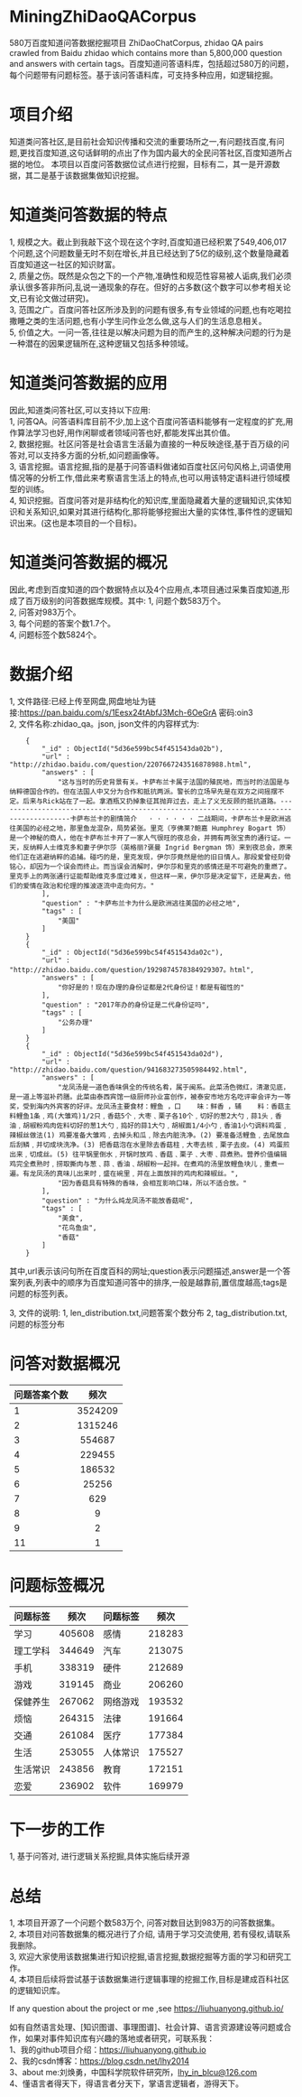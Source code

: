 # MiningZhiDaoQACorpus
580万百度知道问答数据挖掘项目
ZhiDaoChatCorpus, zhidao QA pairs crawled from Baidu zhidao which contains more than 5,800,000 question and answers with certain tags。百度知道问答语料库，包括超过580万的问题，每个问题带有问题标签。基于该问答语料库，可支持多种应用，如逻辑挖掘。    

# 项目介绍
知道类问答社区,是目前社会知识传播和交流的重要场所之一,有问题找百度,有问题,更找百度知道,这句话鲜明的点出了作为国内最大的全民问答社区,百度知道所占据的地位。 本项目以百度问答数据位试点进行挖掘，目标有二，其一是开源数据，其二是基于该数据集做知识挖掘。    

# 知道类问答数据的特点 
1, 规模之大。截止到我敲下这个现在这个字时,百度知道已经积累了549,406,017个问题,这个问题数量无时不刻在增长,并且已经达到了5亿的级别,这个数量隐藏着百度知道这一社区的知识财富。  
2, 质量之伤。既然是众包之下的一个产物,准确性和规范性容易被人诟病,我们必须承认很多答非所问,乱说一通现象的存在。但好的占多数(这个数字可以参考相关论文,已有论文做过研究)。    
3, 范围之广。百度问答社区所涉及到的问题有很多,有专业领域的问题,也有吃喝拉撒睡之类的生活问题,也有小学生问作业怎么做,这与人们的生活息息相关。    
5, 价值之大。一问一答,往往是以解决问题为目的而产生的,这种解决问题的行为是一种潜在的因果逻辑所在,这种逻辑又包括多种领域。  

# 知道类问答数据的应用
因此,知道类问答社区,可以支持以下应用:  
1, 问答QA。问答语料库目前不少,加上这个百度问答语料能够有一定程度的扩充,用作算法学习也好,用作闲聊或者领域问答也好,都能发挥出其价值。    
2, 数据挖掘。社区问答是社会语言生活最为直接的一种反映途径,基于百万级的问答对,可以支持多方面的分析,如问题画像等。  
3, 语言挖掘。语言挖掘,指的是基于问答语料做诸如百度社区问句风格上,词语使用情况等的分析工作,借此来考察语言生活上的特点,也可以用该特定语料进行领域模型的训练。    
4, 知识挖掘。百度问答对是非结构化的知识库,里面隐藏着大量的逻辑知识,实体知识和关系知识,如果对其进行结构化,那将能够挖掘出大量的实体性,事件性的逻辑知识出来。(这也是本项目的一个目标)。     

# 知道类问答数据的概况
因此,考虑到百度知道的四个数据特点以及4个应用点,本项目通过采集百度知道,形成了百万级别的问答数据库规模。其中:
1, 问题个数583万个。     
2, 问答对983万个。     
3, 每个问题的答案个数1.7个。   
4, 问题标签个数5824个。  


# 数据介绍

1, 文件路径:已经上传至网盘,网盘地址为链接:https://pan.baidu.com/s/1Eesx24tAbfJ3Mch-6OeGrA  密码:oin3  
2, 文件名称:zhidao_qa。json, json文件的内容样式为:  

        {
            "_id" : ObjectId("5d36e599bc54f451543da02b"),
            "url" : "http://zhidao.baidu.com/question/2207667243516878988.html",
            "answers" : [
                "这与当时的历史背景有关。卡萨布兰卡属于法国的殖民地，而当时的法国是与纳粹德国合作的。但在法国人中又分为合作和抵抗两派。警长的立场早先是在双方之间摇摆不定。后来与Rick站在了一起。拿酒瓶又扔掉象征其抛弃过去，走上了义无反顾的抵抗道路。----------------------------------------------------------------------------------------卡萨布兰卡的剧情简介   · · · · · · 二战期间，卡萨布兰卡是欧洲逃往美国的必经之地，那里鱼龙混杂，局势紧张。里克（亨佛莱?鲍嘉 Humphrey Bogart 饰）是一个神秘的商人，他在卡萨布兰卡开了一家人气很旺的夜总会，并拥有两张宝贵的通行证。一天，反纳粹人士维克多和妻子伊尔莎（英格丽?褒曼 Ingrid Bergman 饰）来到夜总会，原来他们正在逃避纳粹的追捕。碰巧的是，里克发现，伊尔莎竟然是他的旧日情人。那段爱曾经刻骨铭心，却因为一个误会而终止。而当误会消解时，伊尔莎和里克的感情还是不可避免的重燃了。里克手上的两张通行证能帮助维克多度过难关，但这样一来，伊尔莎是决定留下，还是离去，他们的爱情在政治和伦理的推波逐流中走向何方。"
            ],
            "question" : "卡萨布兰卡为什么是欧洲逃往美国的必经之地",
            "tags" : [
                "美国"
            ]
        }
        {
            "_id" : ObjectId("5d36e599bc54f451543da02c"),
            "url" : "http://zhidao.baidu.com/question/1929874578384929307。html",
            "answers" : [
                "你好是的！现在办理的身份证都是2代身份证！都是有磁性的"
            ],
            "question" : "2017年办的身份证是二代身份证吗",
            "tags" : [
                "公务办理"
            ]
        }
        {
            "_id" : ObjectId("5d36e599bc54f451543da02d"),
            "url" : "http://zhidao.baidu.com/question/941683273505984492.html",
            "answers" : [
                "龙凤汤是一道色香味俱全的传统名肴，属于闽系。此菜汤色微红，清澈见底，是一道上等滋补药膳。此菜由泰西宾馆一级厨师孙业富创作，被泰安市地方名吃评审会评为一等奖，受到海内外宾客的好评。龙凤汤主要食材：鲤鱼 ，口    味：鲜香 ，辅    料：香菇主料鲤鱼1条﹐鸡(大雏鸡)1/2只﹐香菇5个﹐大枣﹑栗子各10个﹐切好的葱2大勺﹐蒜1头﹐香油﹐胡椒粉鸡肉佐料切好的葱1大勺﹐捣好的蒜1大勺﹐胡椒面1/4小勺﹐香油1小勺调料鸡蛋﹐辣椒丝做法(1) 鸡要准备大雏鸡﹐去掉头和瓜﹐除去内脏洗净。(2) 要准备活鲤鱼﹐去尾放血后刮鳞﹐并切成块洗净。(3) 把香菇泡在水里除去香菇柱﹐大枣去核﹐栗子去皮。(4) 鸡蛋煎出来﹐切成丝。(5) 往平锅里倒水﹐开锅时放鸡﹑香菇﹑栗子﹑大枣﹑蒜煮熟。营养价值编辑鸡完全煮熟时﹐捞取撕肉与葱﹑蒜﹑香油﹑胡椒粉一起拌。在煮鸡的汤里放鲤鱼块儿﹐重煮一遍。有龙凤汤的真味儿出来时﹐盛在碗里﹐并在上面放拌的鸡肉和辣椒丝。",
                "因为香菇具有特殊的香味，会相互影响口味，所以不适合放。"
            ],
            "question" : "为什么炖龙凤汤不能放香菇呢",
            "tags" : [
                "美食",
                "花鸟鱼虫",
                "香菇"
            ]
        }

其中,url表示该问句所在百度百科的网址;question表示问题描述,answer是一个答案列表,列表中的顺序为百度知道问答中的排序,一般是越靠前,置信度越高;tags是问题的标签列表。

3, 文件的说明:
1, len_distribution.txt,问题答案个数分布
2, tag_distribution.txt,问题的标签分布


# 问答对数据概况

| 问题答案个数 | 频次 |
| :--- | :---: |
| 1 | 3524209 |
| 2 | 1315246 |
| 3 | 554687 |
| 4 | 229455 |
| 5 | 186532|
| 6 | 25256 |
| 7 | 629 |
| 8 | 9 |
| 9 | 2 |
| 11 | 1 |


# 问题标签概况

| 问题标签 | 频次 | 问题标签 | 频次 |
| :--- | :---: | :--- | :---: |
| 学习 | 405608 | 感情 | 218283 |
| 理工学科 | 344649 | 汽车 | 213075 |
| 手机 | 338319 | 硬件 | 212689 |
| 游戏 | 319145 | 商业| 206260 |
| 保健养生 | 267062| 网络游戏 | 193532 |
| 烦恼 | 264315 | 法律 | 191664 |
| 交通 | 261084 | 医疗 | 177384 |
| 生活 | 253055| 人体常识 | 175527|
| 生活常识 | 243856 | 教育 | 172151|
| 恋爱 | 236902 | 软件 | 169979 |

# 下一步的工作
1, 基于问答对, 进行逻辑关系挖掘,具体实施后续开源 

# 总结
1, 本项目开源了一个问题个数583万个, 问答对数目达到983万的问答数据集。  
2, 本项目对问答数据集的概况进行了介绍, 请用于学习交流使用, 若有侵权,请联系我删除。   
3, 欢迎大家使用该数据集进行知识挖掘,语言挖掘,数据挖掘等方面的学习和研究工作。   
4, 本项目后续将尝试基于该数据集进行逻辑事理的挖掘工作,目标是建成百科社区的逻辑知识库。   

If any question about the project or me ,see https://liuhuanyong.github.io/


如有自然语言处理、[知识图谱、事理图谱]、社会计算、语言资源建设等问题或合作，如果对事件知识库有兴趣的落地或者研究，可联系我：    
1、我的github项目介绍：https://liuhuanyong.github.io  
2、我的csdn博客：https://blog.csdn.net/lhy2014  
3、about me:刘焕勇，中国科学院软件研究所，lhy_in_blcu@126.com  
4、懂语言者得天下，得语言者分天下，掌语言逻辑者，游得天下。 
